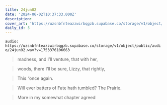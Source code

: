```yaml
---
title: 24jun02
date: '2024-06-02T10:37:33.000Z'
description:
cover_art: 'https://uzsnbfnteazzwirbqgzb.supabase.co/storage/v1/object/public/cover-art/24jun02.png?v=1753374873011'
daily_id: 5
---
```


`audio: https://uzsnbfnteazzwirbqgzb.supabase.co/storage/v1/object/public/audio/24jun02.wav?v=1753376106663`

> madness, and I’ll venture, that with her,

> woods, there I’ll be sure, Lizzy, that rightly,

> This “once again.

> Will ever batters of Fate hath tumbled? The Prairie.

> More in my somewhat chapter agreed
